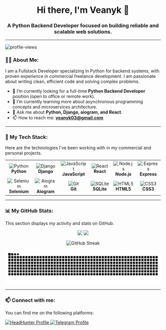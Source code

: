 <!-- A welcome banner or a cool GIF. You can find one on sites like https://giphy.com/ -->
<!-- <p align="center">
  <img src="[LINK_TO_YOUR_GIF_OR_IMAGE]" width="600" />
</p> -->

<h1 align="center">Hi there, I'm Veanyk 👋</h1>
<h3 align="center">A Python Backend Developer focused on building reliable and scalable web solutions.</h3>

---

<p align="left"> <img src="https://komarev.com/ghpvc/?username=Veanyk&label=Profile%20views&color=blueviolet&style=flat" alt="profile-views" /> </p>

### 👨‍💻 About Me:

I am a Fullstack Developer specializing in Python for backend systems, with proven experience in commercial freelance development. I am passionate about writing clean, efficient code and solving complex problems.

- 🔭 I’m currently looking for a full-time **Python Backend Developer** position (open to office or remote work).
- 🌱 I’m currently learning more about asynchronous programming concepts and microservices architecture.
- 💬 Ask me about **Python, Django, aiogram, and React**.
- 📫 How to reach me: **veanyk03@gmail.com**

---

### 🚀 My Tech Stack:

Here are the technologies I've been working with in my commercial and personal projects.

<table>
  <tr>
    <td align="center" width="120">
      <img src="https://cdn.jsdelivr.net/gh/devicons/devicon/icons/python/python-original.svg" width="40" height="40" alt="Python" />
      <br><strong>Python</strong>
    </td>
    <td align="center" width="120">
      <img src="https://cdn.jsdelivr.net/gh/devicons/devicon/icons/django/django-plain.svg" width="40" height="40" alt="Django" />
      <br><strong>Django</strong>
    </td>
    <td align="center" width="120">
      <img src="https://cdn.jsdelivr.net/gh/devicons/devicon/icons/javascript/javascript-original.svg" width="40" height="40" alt="JavaScript" />
      <br><strong>JavaScript</strong>
    </td>
    <td align="center" width="120">
      <img src="https://cdn.jsdelivr.net/gh/devicons/devicon/icons/react/react-original.svg" width="40" height="40" alt="React" />
      <br><strong>React</strong>
    </td>
    <td align="center" width="120">
      <img src="https://cdn.jsdelivr.net/gh/devicons/devicon/icons/nodejs/nodejs-original.svg" width="40" height="40" alt="Node.js" />
      <br><strong>Node.js</strong>
    </td>
     <td align="center" width="120">
      <img src="https://cdn.jsdelivr.net/gh/devicons/devicon/icons/express/express-original.svg" width="40" height="40" alt="Express" />
      <br><strong>Express</strong>
    </td>
  </tr>
  <tr>
    <td align="center" width="120">
      <img src="https://cdn.jsdelivr.net/gh/devicons/devicon/icons/selenium/selenium-original.svg" width="40" height="40" alt="Selenium" />
      <br><strong>Selenium</strong>
    </td>
    <td align="center" width="120">
      <!-- Иконка Telegram как замена для Aiogram -->
      <img src="https://cdn.simpleicons.org/telegram/26A5E4" width="40" height="40" alt="Aiogram" />
      <br><strong>Aiogram</strong>
    </td>
    <td align="center" width="120">
      <img src="https://cdn.jsdelivr.net/gh/devicons/devicon/icons/git/git-original.svg" width="40" height="40" alt="Git" />
      <br><strong>Git</strong>
    </td>
    <td align="center" width="120">
      <img src="https://cdn.jsdelivr.net/gh/devicons/devicon/icons/sqlite/sqlite-original.svg" width="40" height="40" alt="SQLite" />
      <br><strong>SQLite</strong>
    </td>
    <td align="center" width="120">
      <img src="https://cdn.jsdelivr.net/gh/devicons/devicon/icons/html5/html5-original.svg" width="40" height="40" alt="HTML5" />
      <br><strong>HTML5</strong>
    </td>
    <td align="center" width="120">
      <img src="https://cdn.jsdelivr.net/gh/devicons/devicon/icons/css3/css3-original.svg" width="40" height="40" alt="CSS3" />
      <br><strong>CSS3</strong>
    </td>
  </tr>
</table>

---

### 📊 My GitHub Stats:
This section displays my activity and stats on GitHub.

<p align="center">
  <!-- Основная статистика и языки -->
  <img height="180em" src="https://github-readme-stats.vercel.app/api?username=Veanyk&show_icons=true&theme=dracula&include_all_commits=true&count_private=true"/>
  <img height="180em" src="https://github-readme-stats.vercel.app/api/top-langs/?username=Veanyk&layout=compact&langs_count=8&theme=dracula"/>
</p>

<p align="center">
  <!-- Статистика по непрерывной работе (Streak Stats) -->
  <img src="https://github-readme-streak-stats.herokuapp.com/?user=Veanyk&theme=dracula" alt="GitHub Streak" />
</p>
<p align="center">
  <img src="dist/github-contribution-grid-snake.svg" alt="Contribution Snake" />
</p>

---

### 📫 Connect with me:

You can find me on the following platforms:

<p align="left">
  <a href="https://novosibirsk.hh.ru/resume/0e48260dff0f4c7cd90039ed1f594775726561">
    <img src="https://img.shields.io/badge/hh.ru-D6001C?style=for-the-badge&logoColor=white" alt="HeadHunter Profile"/>
  </a>
  <a href="https://t.me/veanyk">
        <img src="https://img.shields.io/badge/Telegram-26A5E4?style=for-the-badge&logo=telegram&logoColor=white" alt="Telegram Profile"/>
  </a>
</p>
